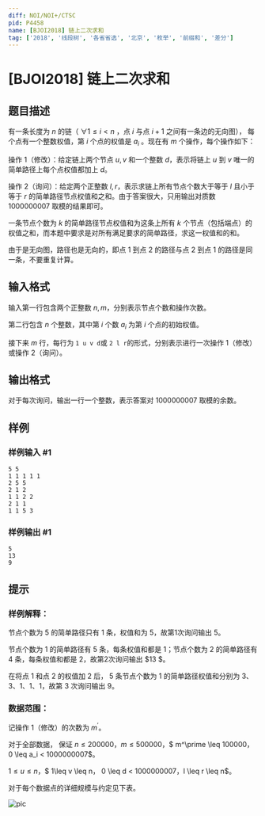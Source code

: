 ```yaml
---
diff: NOI/NOI+/CTSC
pid: P4458
name: [BJOI2018] 链上二次求和
tag: ['2018', '线段树', '各省省选', '北京', '枚举', '前缀和', '差分']
---
```

# [BJOI2018] 链上二次求和
## 题目描述

有一条长度为 $n$ 的链（ $\forall 1 \leq i < n$ ，点 $i$ 与点 $i+1$ 之间有一条边的无向图）， 每个点有一个整数权值，第 $i$ 个点的权值是 $a_i$ 。现在有 $m$ 个操作，每个操作如下：

操作 1（修改）：给定链上两个节点 $u,v$ 和一个整数 $d$，表示将链上 $u$ 到 $v$ 唯一的简单路径上每个点权值都加上 $d$。

操作 2（询问）：给定两个正整数 $l,r$，表示求链上所有节点个数大于等于 $l$ 且小于等于 $r$ 的简单路径节点权值和之和。由于答案很大，只用输出对质数 $1000000007$ 取模的结果即可。

一条节点个数为 $k$ 的简单路径节点权值和为这条上所有 $k$ 个节点（包括端点）的权值之和，而本题中要求是对所有满足要求的简单路径，求这一权值和的和。

由于是无向图，路径也是无向的，即点 $1$ 到点 $2$ 的路径与点 $2$ 到点 $1$ 的路径是同一条，不要重复计算。
## 输入格式

输入第一行包含两个正整数 $n,m$，分别表示节点个数和操作次数。

第二行包含 $n$ 个整数，其中第 $i$ 个数 $a_i$ 为第 $i$ 个点的初始权值。

接下来 $m$ 行，每行为 ```1 u v d```或 ```2 l r```的形式，分别表示进行一次操作 1（修改）或操作 2（询问）。 
## 输出格式

对于每次询问，输出一行一个整数，表示答案对 $1000000007$ 取模的余数。
## 样例

### 样例输入 #1
```
5 5
1 1 1 1 1
2 5 5
2 1 2
1 1 2 2
2 1 1
1 1 5 3
```
### 样例输出 #1
```
5
13
9
```
## 提示

### 样例解释：
节点个数为 $5$ 的简单路径只有 $1$ 条，权值和为 $5$，故第1次询问输出 $5$。

节点个数为 $1$ 的简单路径有 $5$ 条，每条权值和都是 $1$；节点个数为 $2$ 的简单路径有 $4$ 条，每条权值和都是 $2$，故第2次询问输出 $13 $。

在将点 $1$ 和点 $2$ 的权值加 $2$ 后， $5$ 条节点个数为 $1$ 的简单路径权值和分别为 $3$、$3$、$1$、$1$、$1$，故第 3 次询问输出 $9$。

### 数据范围：
记操作 1（修改）的次数为 $m^\prime$。

对于全部数据， 保证 $n \leq 200000$，$m \leq 500000$，$ m^\prime \leq 100000$，$ 0 \leq a_i < 1000000007$。

$1 \leq u \leq n$，$ 1\leq v \leq n$，$ 0 \leq d < 1000000007$，$l \leq r \leq n$。

对于每个数据点的详细规模与约定见下表。

![pic](https://cdn.luogu.com.cn/upload/pic/17580.png)
